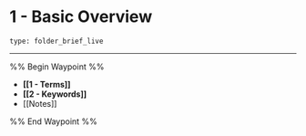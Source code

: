 # 1 - Basic Overview
 
```ccard
type: folder_brief_live
```
 
---

%% Begin Waypoint %%
- **[[1 - Terms]]**
- **[[2 - Keywords]]**
- [[Notes]]

%% End Waypoint %%